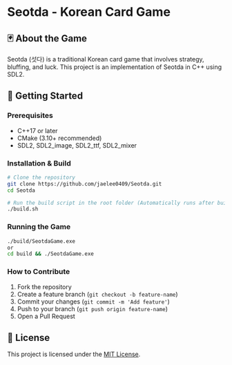 # Seotda - Korean Card Game

## 🃏 About the Game
Seotda (섯다) is a traditional Korean card game that involves strategy, bluffing, and luck. This project is an implementation of Seotda in C++ using SDL2.

## 🚀 Getting Started
### Prerequisites
- C++17 or later
- CMake (3.10+ recommended)
- SDL2, SDL2_image, SDL2_ttf, SDL2_mixer

### Installation & Build
```sh
# Clone the repository
git clone https://github.com/jaelee0409/Seotda.git
cd Seotda

# Run the build script in the root folder (Automatically runs after building)
./build.sh
```

### Running the Game
```sh
./build/SeotdaGame.exe
or
cd build && ./SeotdaGame.exe
```

### How to Contribute
1. Fork the repository
2. Create a feature branch (`git checkout -b feature-name`)
3. Commit your changes (`git commit -m 'Add feature'`)
4. Push to your branch (`git push origin feature-name`)
5. Open a Pull Request

## 📝 License
This project is licensed under the [MIT License](LICENSE).

